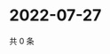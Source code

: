 # 2022-07-27

共 0 条

<!-- BEGIN WEIBO -->
<!-- 最后更新时间 Wed Jul 27 2022 21:43:18 GMT+0800 (China Standard Time) -->

<!-- END WEIBO -->

